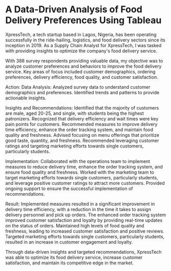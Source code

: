 # A Data-Driven Analysis of Food Delivery Preferences Using Tableau
XpressTech, a tech startup based in Lagos, Nigeria, has been operating successfully in the ride-hailing, logistics, and food delivery sectors since its inception in 2019. As a Supply Chain Analyst for XpressTech, I was tasked with providing insights to optimize the company's food delivery service.

With 388 survey respondents providing valuable data, my objective was to analyze customer preferences and behaviors to improve the food delivery service. Key areas of focus included customer demographics, ordering preferences, delivery efficiency, food quality, and customer satisfaction.

Action:
Data Analysis: Analyzed survey data to understand customer demographics and preferences.
Identified trends and patterns to provide actionable insights.

Insights and Recommendations:
Identified that the majority of customers are male, aged 20-25, and single, with students being the highest patronizers.
Recognized that delivery efficiency and wait times were key pain points for customers.
Recommended measures to improve delivery time efficiency, enhance the order tracking system, and maintain food quality and freshness.
Advised focusing on menu offerings that prioritize good taste, quantity, and freshness.
Recommended leveraging customer ratings and targeting marketing efforts towards single customers, particularly students.

Implementation:
Collaborated with the operations team to implement measures to reduce delivery time, enhance the order tracking system, and ensure food quality and freshness.
Worked with the marketing team to target marketing efforts towards single customers, particularly students, and leverage positive customer ratings to attract more customers.
Provided ongoing support to ensure the successful implementation of recommendations.

Result:
Implemented measures resulted in a significant improvement in delivery time efficiency, with a reduction in the time it takes to assign delivery personnel and pick up orders.
The enhanced order tracking system improved customer satisfaction and loyalty by providing real-time updates on the status of orders.
Maintained high levels of food quality and freshness, leading to increased customer satisfaction and positive reviews.
Targeted marketing efforts towards single customers, particularly students, resulted in an increase in customer engagement and loyalty.

Through data-driven insights and targeted recommendations, XpressTech was able to optimize its food delivery service, increase customer satisfaction, and maintain its competitive edge in the market.
